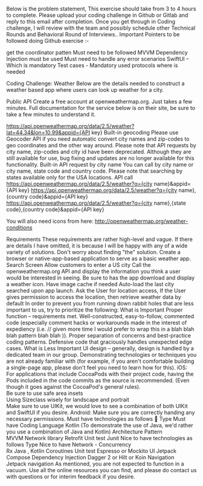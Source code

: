 Below is the problem statement, This exercise    should take from 3 to 4 hours to complete.  Please upload your coding challenge in Github or Gitlab and reply to this email after completion. Once you get through in Coding challenge, I will review with the team and possibly schedule other Technical Rounds and Behavioral Round of Interviews.. 
Important Pointers to be followed doing Github exercise :-

get the coordinator patten
Must need to be followed MVVM
Dependency Injection must be used
Must need to handle any error scenarios
SwiftUI – Which is mandatory
Test cases - Mandatory
used protocols where is needed
             
Coding Challenge: Weather 
Below are the details needed to construct a weather based app where users can look up weather for a city. 
 
Public API
Create a free account at openweathermap.org. Just takes a few minutes. Full documentation for the service below is on their site, be sure to take a few minutes to understand it. 
 
https://api.openweathermap.org/data/2.5/weather?lat=44.34&lon=10.99&appid={API key} 
Built-in geocoding 
Please use Geocoder API if you need automatic convert city names and zip-codes to geo coordinates and the other way around. 
Please note that API requests by city name, zip-codes and city id have been deprecated. Although they are still available for use, bug fixing and updates are no longer available for this functionality. 
Built-in API request by city name 
You can call by city name or city name, state code and country code. Please note that searching by states available only for the USA locations. 
API call 
https://api.openweathermap.org/data/2.5/weather?q={city name}&appid={API key} 
https://api.openweathermap.org/data/2.5/weather?q={city name},{country code}&appid={API key} 
https://api.openweathermap.org/data/2.5/weather?q={city name},{state code},{country code}&appid={API key} 
  
You will also need icons from here: 
http://openweathermap.org/weather-conditions 
  
Requirements 
These requirements are rather high-level and vague. If there are details I have omitted, it is because I will be happy with any of a wide variety of solutions. Don't worry about finding "the" solution. 
Create a browser or native-app-based application to serve as a basic weather app. 
Search Screen 
Allow customers to enter a US city 
Call the openweathermap.org API and display the information you think a user would be interested in seeing. Be sure to has the app download and display a weather icon. 
Have image cache if needed 
Auto-load the last city searched upon app launch. 
Ask the User for location access, If the User gives permission to access the location, then retrieve weather data by default 
In order to prevent you from running down rabbit holes that are less important to us, try to prioritize the following: 
What is Important 
Proper function – requirements met. 
Well-constructed, easy-to-follow, commented code (especially comment hacks or workarounds made in the interest of expediency (i.e. // given more time I would prefer to wrap this in a blah blah blah pattern blah blah )). 
Proper separation of concerns and best-practice coding patterns. 
Defensive code that graciously handles unexpected edge cases. 
What is Less Important 
UI design – generally, design is handled by a dedicated team in our group. 
Demonstrating technologies or techniques you are not already familiar with (for example, if you aren't comfortable building a single-page app, please don't feel you need to learn how for this). 
iOS: 
For applications that include CocoaPods with their project code, having the Pods included in the code commits as the source is recommended. (Even though it goes against the CocoaPod's general rules).  
Be sure to use safe area insets  
Using Sizeclass wisely for landscape and portrait   
Make sure to use UIKit, we would love to see a combination of both UIKit and SwiftUI if you desire. 
Android: 
Make sure you are correctly handing any necessary permissions. 
Must have technologies as follows 

Type 
Must  have 
Coding Language 
Kotlin 
(To demonstrate the use of Java, we'd rather you use a combination of Java and Kotlin) 
Architecture Pattern   
MVVM 
Network library 
Retrofit 
Unit test 
Junit 
Nice to have technologies as follows 
Type 
Nice to have 
Network - Concurrency  
Rx Java , Kotlin Coroutines 
Unit test 
Espresso or Mockito 
UI 
Jetpack Compose 
Dependency Injection 
Dagger 2 or Hilt or Koin 
Navigation  
Jetpack navigation 
As mentioned, you are not expected to function in a vacuum. Use all the online resources you can find, and please do contact us with questions or for interim feedback if you desire.  